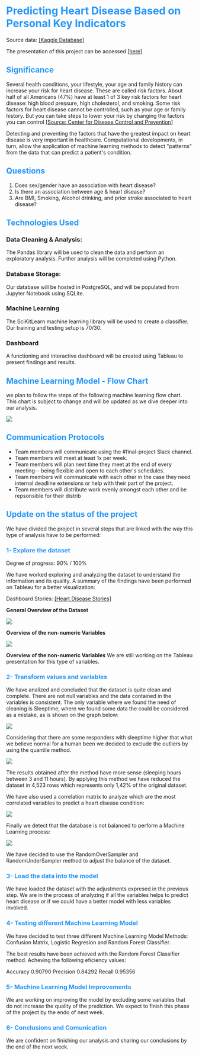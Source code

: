 # **<span style='color:#0386f7de'>Predicting Heart Disease Based on Personal Key Indicators </b>**

Source data: [[Kaggle Database]](https://www.kaggle.com/datasets/kamilpytlak/personal-key-indicators-of-heart-disease)

The presentation of this project can be accessed [[here]](https://github.com/ivn-m/predicting_heartdisease/blob/782d0eba60767ab90d0c36e300bbc5a88ab50d20/Green%20Team%20%20-%20Predicting%20Heart%20Disease%20EDIT.pdf)

## **<span style='color:#0386f7de'>Significance </b>**

Several health conditions, your lifestyle, your age and family history can increase your risk for heart disease. These are called risk factors. About half of all Americans (47%) have at least 1 of 3 key risk factors for heart disease: high blood pressure, high cholesterol, and smoking. Some risk factors for heart disease cannot be controlled, such as your age or family history. But you can take steps to lower your risk by changing the factors you can control [[Source: Center for Disease Control and Prevention]](https://www.cdc.gov/heartdisease/risk_factors.htm)

Detecting and preventing the factors that have the greatest impact on heart disease is very important in healthcare. Computational developments, in turn, allow the application of machine learning methods to detect "patterns" from the data that can predict a patient's condition.

## **<span style='color:#0386f7de'>Questions </b>**
1. Does sex/gender have an association with heart disease?
2. Is there an association between age & heart disease?
3. Are BMI, Smoking, Alcohol drinking, and prior stroke associated to heart disease?

## **<span style='color:#0386f7de'>Technologies Used </b>**

### Data Cleaning & Analysis:
The Pandas library will be used to clean the data and perform an exploratory analysis. Further analysis will be completed using Python.

### Database Storage:
Our database will be hosted in PostgreSQL, and will be populated from Jupyter Notebook using SQLite.

### Machine Learning
The SciKitLearn machine learning library will be used to create a classifier. Our training and testing setup is 70/30. 

### Dashboard
A functioning and interactive dashboard will be created using Tableau to present findings and results.

## **<span style='color:#0386f7de'>Machine Learning Model - Flow Chart</b>**

we plan to follow the steps of the following machine learning flow chart. This chart is subject to change and will be updated as we dive deeper into our analysis.

<p align = "left">
<img src ="https://github.com/ivn-m/predicting_heartdisease/blob/d0e7d3ab8caac968acfb7920db42646918455b62/Predicting%20Heart%20Disease.png?raw=true"/>

## **<span style='color:#0386f7de'>Communication Protocols </b>**
- Team members will communicate using the #final-project Slack channel.
- Team members will meet at least 1x per week.
- Team members will plan next time they meet at the end of every meeting-- being flexible and open to each other's schedules.
- Team members will communicate with each other in the case they need internal deadline extensions or help with their part of the project.
- Team members will distribute work evenly amongst each other and be repsonsible for their distrib


## **<span style='color:#0386f7de'>Update on the status of the project </b>**

We have divided the project in several steps that are linked with the way this type of analysis have to be performed:

### **<span style='color:#0386f7de'>1- Explore the dataset </b>**
Degree of progress: 90% / 100%

We have worked exploring and analyzing the dataset to understand the information and its quality. A summary of the findings have been performed on Tableau for a better visualization:

Dashboard Stories: [[Heart Disease Stories]](https://public.tableau.com/app/profile/gustavo.alberto.diaz/viz/ETL-HeartDiseasePrediction-StoryBoard/DashboardDraft?publish=yes)

**General Overview of the Dataset**
<p align = "left">
<img src ="https://github.com/ivn-m/predicting_heartdisease/blob/802f8dc42b1cd149315bbe1cb16ceb5260cf39f8/Resources/Images/Dashboard%20Draft.png?raw=true"/>

**Overview of the non-numeric Variables**
<p align = "left">
<img src ="https://github.com/ivn-m/predicting_heartdisease/blob/ececdcb5940407445529fc983f4a0533087fb535/Resources/Images/Non-Numeric%20Variables.png?raw=true"/>

**Overview of the non-numeric Variables**
We are still working on the Tableau presentation for this type of variables.

### **<span style='color:#0386f7de'>2- Transform values and variables</b>**

We have analized and concluded that the dataset is quite clean and complete. There are not null variables and the data contained in the variables is consistent. The only variable where we found the need of cleaning is Sleeptime, where we found some data the could be considered as a mistake, as is shown on the graph below:

<p align = "left">
<img src ="https://github.com/ivn-m/predicting_heartdisease/blob/802f8dc42b1cd149315bbe1cb16ceb5260cf39f8/Resources/Images/Sleeptime_whole.png?raw=true"/>

Considering that there are some responders with sleeptime higher that what we believe normal for a human been we decided to exclude the outliers by using the quantile method.

<p align = "left">
<img src ="https://github.com/ivn-m/predicting_heartdisease/blob/802f8dc42b1cd149315bbe1cb16ceb5260cf39f8/Resources/Images/Sleeptime_Clean.png?raw=true"/>

The results obtained after the method have more sense (sleeping hours between 3 and 11 hours). By applying this method we have reduced the dataset in 4,523 rows which represents only 1,42% of the original dataset.

We have also used a correlation matrix to analyze which are the most correlated variables to predict a heart disease condition:

<p align = "left">
<img src ="https://github.com/ivn-m/predicting_heartdisease/blob/283864e73938e0bb03d108dcc99a4d11afc7658c/Resources/Images/Heat_Map.png?raw=true"/>

Finally we detect that the database is not balanced to perform a Machine Learning process: 

<p align = "left">
<img src =https://github.com/ivn-m/predicting_heartdisease/blob/283864e73938e0bb03d108dcc99a4d11afc7658c/Resources/Images/Confirming_Imbalance.png?raw=true"/>

We have decided to use the RandomOverSampler and RandomUnderSampler method to adjust the balance of the dataset.


### **<span style='color:#0386f7de'>3- Load the data into the model</b>**

We have loaded the dataset with the adjustments expresed in the previous step. We are in the process of analyzing if all the variables helps to predict heart disease or if we could have a better model with less variables involved.

### **<span style='color:#0386f7de'>4- Testing different Machine Learning Model</b>**

We have decided to test three different Machine Learning Model Methods: Confusion Matrix, Logistic Regresion and Random Forest Classifier. 

The best results have been achieved with the Random Forest Classifier method. Acheving the following eficiency values:

Accuracy 0.90790
Precision 0.84292
Recall 0.95356

### **<span style='color:#0386f7de'>5- Machine Learning Model Improvements</b>**

We are working on improving the model by excluding some variables that do not increase the quality of the prediction. We expect to finish this phase of the project by the endo of next week.

### **<span style='color:#0386f7de'>6- Conclusions and Comunication </b>**

We are confident on finishing our analysis and sharing our conclusions by the end of the next week. 



